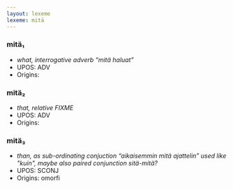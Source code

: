 ```yaml
---
layout: lexeme
lexeme: mitä
---
```


###  mitä₁

* _what, interrogative adverb “mitä haluat”_
* UPOS:  ADV
* Origins: 


###  mitä₂

* _that, relative FIXME_
* UPOS:  ADV
* Origins: 


###  mitä₃

* _than, as sub-ordinating conjuction “aikaisemmin mitä ajattelin” used like "kuin", maybe also paired conjunction sitä-mitä?_
* UPOS:  SCONJ
* Origins: omorfi 

